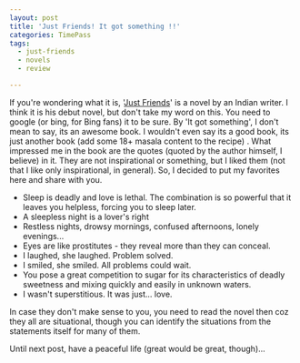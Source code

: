 ```yaml
---
layout: post
title: 'Just Friends! It got something !!'
categories: TimePass
tags:
  - just-friends
  - novels
  - review

---
```


If you're wondering what it is, '<a href="http://sumritshahi.weebly.com/index.html" target="_blank">Just Friends</a>' is a novel by an Indian writer. I think it is his debut novel, but don't take my word on this. You need to google (or bing, for Bing fans) it to be sure. By 'It got something', I don't mean to say, its an awesome book. I wouldn't even say its a good book, its just another book (add some 18+ masala content to the recipe) . What impressed me in the book are the quotes (quoted by the author himself, I believe) in it. They are not inspirational or something, but I liked them (not that I like only inspirational, in general). So, I decided to put my favorites here and share with you.
<ul>
	<li>Sleep is deadly and love is lethal. The combination is so powerful that it leaves you helpless, forcing you to sleep later.</li>
	<li>A sleepless night is a lover's right</li>
	<li>Restless nights, drowsy mornings, confused afternoons, lonely evenings...</li>
	<li>Eyes are like prostitutes - they reveal more than they can conceal.</li>
	<li>I laughed, she laughed. Problem solved.</li>
	<li>I smiled, she smiled. All problems could wait.</li>
	<li>You pose a great competition to sugar for its characteristics of deadly sweetness and mixing quickly and easily in unknown waters.</li>
	<li>I wasn't superstitious. It was just... love.</li>
</ul>
In case they don't make sense to you, you need to read the novel then coz they all are situational, though you can identify the situations from the statements itself for many of them.

Until next post, have a peaceful life (great would be great, though)...
